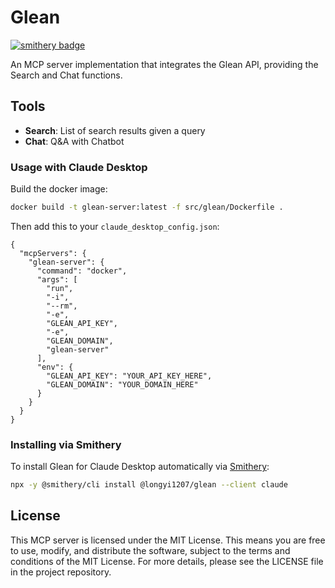 # Glean
[![smithery badge](https://smithery.ai/badge/@longyi1207/glean)](https://smithery.ai/server/@longyi1207/glean)

An MCP server implementation that integrates the Glean API, providing the Search and Chat functions.

## Tools
- **Search**: List of search results given a query
- **Chat**: Q&A with Chatbot

### Usage with Claude Desktop
Build the docker image:
```bash
docker build -t glean-server:latest -f src/glean/Dockerfile .
```

Then add this to your `claude_desktop_config.json`:
```
{
  "mcpServers": {
    "glean-server": {
      "command": "docker",
      "args": [
        "run",
        "-i",
        "--rm",
        "-e",
        "GLEAN_API_KEY",
        "-e",
        "GLEAN_DOMAIN",
        "glean-server"
      ],
      "env": {
        "GLEAN_API_KEY": "YOUR_API_KEY_HERE",
        "GLEAN_DOMAIN": "YOUR_DOMAIN_HERE"
      }
    }
  }
}
```

### Installing via Smithery

To install Glean for Claude Desktop automatically via [Smithery](https://smithery.ai/server/@longyi1207/glean):

```bash
npx -y @smithery/cli install @longyi1207/glean --client claude
```

## License

This MCP server is licensed under the MIT License. This means you are free to use, modify, and distribute the software, subject to the terms and conditions of the MIT License. For more details, please see the LICENSE file in the project repository.
